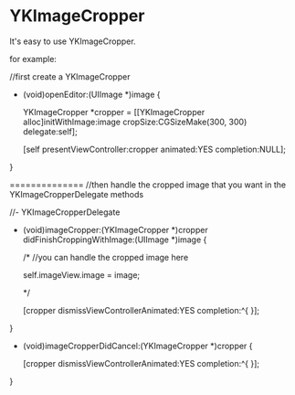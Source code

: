 YKImageCropper
==============
It's easy to use YKImageCropper.

for example:

//first create a YKImageCropper
- (void)openEditor:(UIImage *)image
{

    YKImageCropper *cropper = [[YKImageCropper alloc]initWithImage:image cropSize:CGSizeMake(300, 300) delegate:self];
    
    [self presentViewController:cropper animated:YES completion:NULL];
    
}

==============
//then handle the cropped image that you want in the YKImageCropperDelegate methods

//- YKImageCropperDelegate
- (void)imageCropper:(YKImageCropper *)cropper didFinishCroppingWithImage:(UIImage *)image
{

    /*
    //you can handle the cropped image here
    
    self.imageView.image = image;
    
    */


    [cropper dismissViewControllerAnimated:YES completion:^{
    }];
    
}
- (void)imageCropperDidCancel:(YKImageCropper *)cropper
{

    [cropper dismissViewControllerAnimated:YES completion:^{
    }];

}
